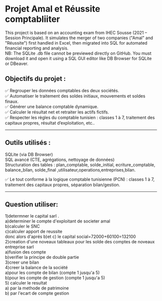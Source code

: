 # Projet Amal et Réussite comptabliiter
This project is based on an accounting exam from IHEC Sousse (2021 – Session Principale). It simulates the merger of two companies ("Amal" and "Réussite") first handled in Excel, then migrated into SQL for automated financial reporting and analysis.  
NB: The SQLite .db file cannot be previewed directly on GitHub. You must download it and open it using a SQL GUI editor like DB Browser for SQLite or DBeaver.

## Objectifs du projet :

✅ Regrouper les données comptables des deux sociétés.  
✅ Automatiser le traitement des soldes initiaux, mouvements et soldes finaux.  
✅ Générer une balance comptable dynamique.  
✅ Calculer le résultat net et retraiter les actifs fictifs.  
✅ Respecter les règles du  comptable tunisien  : classes 1 à 7, traitement des capitaux propres, résultat d’exploitation, etc..  

---

## Outils utilisés :
SQLite (via DB Browser)  
SQL avancé (CTE, agrégations, nettoyage de données)  
Structuration des tables : plan_comptable, solde_initial, ecriture_comptable, balance_bilan, solde_final ,utilisateur,operations,entreprises,bilan.  

✅ Le tout conforme à la logique comptable tunisienne (PCN) : classes 1 à 7, traitement des capitaux propres, séparation bilan/gestion.  

---

## Question utiliser:
1)determner le capital sarl .  
   a)determiner le compte d'exploitant de societer amal  
   b)calculer le SNC  
   c)calculer apport de reussite   
donc alors d'aprés b)et c) le capital social=72000+60100=132100  
2)creation d'une noveaux tableaux pour les solde des comptes de noveaux entreprise sarl  
   a)fusion des compte   
   b)verifier la principe de double partie   
3)creer une bilan  
4)creer la balance de la société  
  a)pour les compte de bilan (compte 1 jusqu'a 5)  
  b)pour les compte de gestion (compte 1 jusqu'a 5)  
5) calculer le resultat  
  a) par la methode de patrimoine  
  b) par l'ecart de compte gestion  

